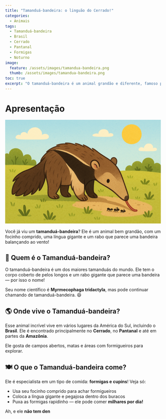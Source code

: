 ```yaml
---
title: "Tamanduá-bandeira: o linguão do Cerrado!" 
categories:
  - Animais 
tags:
  - Tamanduá-bandeira
  - Brasil
  - Cerrado
  - Pantanal
  - Formigas
  - Noturno
image:
  feature: /assets/images/tamandua-bandeira.png 
  thumb: /assets/images/tamandua-bandeira.png
toc: true
excerpt: "O tamanduá-bandeira é um animal grandão e diferente, famoso por sua língua comprida e seu rabo que parece uma bandeira. Ele adora comer formigas e vive no Cerrado e no Pantanal!"
---
```


# Apresentação

![Imagem do Tamanduá-bandeira](/assets/images/tamandua-bandeira.png)

Você já viu um **tamanduá-bandeira**? Ele é um animal bem grandão, com um focinho comprido, uma língua gigante e um rabo que parece uma bandeira balançando ao vento!

## 🐾 Quem é o Tamanduá-bandeira?

O tamanduá-bandeira é um dos maiores tamanduás do mundo. Ele tem o corpo coberto de pelos longos e um rabo gigante que parece uma bandeira — por isso o nome!

Seu nome científico é **Myrmecophaga tridactyla**, mas pode continuar chamando de tamanduá-bandeira. 😄

## 🌎 Onde vive o Tamanduá-bandeira?

Esse animal incrível vive em vários lugares da América do Sul, incluindo o **Brasil**. Ele é encontrado principalmente no **Cerrado**, no **Pantanal** e até em partes da **Amazônia**.

Ele gosta de campos abertos, matas e áreas com formigueiros para explorar.

## 🍽️ O que o Tamanduá-bandeira come?

Ele é especialista em um tipo de comida: **formigas e cupins**! Veja só:

- Usa seu focinho comprido para achar formigueiros
- Coloca a língua gigante e pegajosa dentro dos buracos
- Puxa as formigas rapidinho — ele pode comer **milhares por dia!**

Ah, e ele **não tem den**
